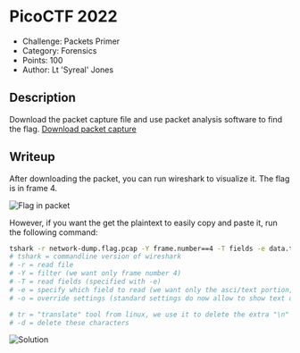 # PicoCTF 2022
- Challenge: Packets Primer
- Category: Forensics
- Points: 100
- Author: Lt 'Syreal' Jones

## Description
Download the packet capture file and use packet analysis software to find the flag.
[Download packet capture](https://artifacts.picoctf.net/c/200/network-dump.flag.pcap)

## Writeup
After downloading the packet, you can run wireshark to visualize it. The flag is in frame 4.

![Flag in packet](https://imgur.com/HMJ2FfP.png)

However, if you want the get the plaintext to easily copy and paste it, run the following command:

```bash
tshark -r network-dump.flag.pcap -Y frame.number==4 -T fields -e data.text -o data.show_as_text:TRUE | tr -d " \\\\n"
# tshark = commandline version of wireshark
# -r = read file
# -Y = filter (we want only frame number 4)
# -T = read fields (specified with -e)
# -e = specify which field to read (we want only the asci/text portion, not the hex bytes)
# -o = override settings (standard settings do now allow to show text data)

# tr = "translate" tool from linux, we use it to delete the extra "\n" that comes with the text
# -d = delete these characters
```

![Solution](https://imgur.com/GME72p3.png)
